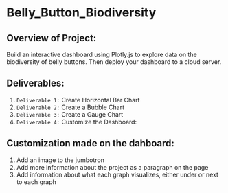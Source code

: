 # Belly_Button_Biodiversity

## Overview of Project:
Build an interactive dashboard using Plotly.js to explore data on the biodiversity of belly buttons. Then deploy your dashboard to a cloud server.

## Deliverables:
1. `Deliverable 1:` Create Horizontal Bar Chart
2. `Deliverable 2:` Create a Bubble Chart
3. `Deliverable 3:` Create a Gauge Chart
4. `Deliverable 4:` Customize the Dashboard:

## Customization made on the dahboard:
1. Add an image to the jumbotron
2. Add more information about the project as a paragraph on the page
3. Add information about what each graph visualizes, either under or next to each graph
